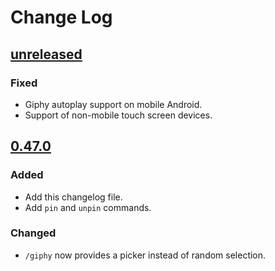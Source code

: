 # Change Log

## [unreleased]
### Fixed
- Giphy autoplay support on mobile Android.
- Support of non-mobile touch screen devices.


## [0.47.0]
### Added
- Add this changelog file.
- Add `pin` and `unpin` commands.
### Changed
- `/giphy` now provides a picker instead of random selection.


[unreleased]: https://github.com/ForstaLabs/relay-web-app/tree/master
[0.47.0]: https://github.com/ForstaLabs/relay-web-app/tree/v0.47.0
